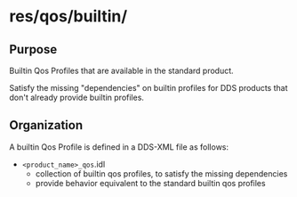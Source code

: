 # res/qos/builtin/

## Purpose

Builtin Qos Profiles that are available in the standard product. 

Satisfy the missing "dependencies" on builtin profiles for DDS products that 
don't already provide builtin profiles.


## Organization

A builtin Qos Profile is defined in a DDS-XML file as follows:

- `<product_name>_qos`.idl
  - collection of builtin qos profiles, to satisfy the missing dependencies 
  - provide behavior equivalent to the standard builtin qos profiles
